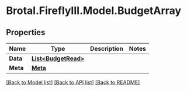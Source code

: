 # Brotal.FireflyIII.Model.BudgetArray

## Properties

Name | Type | Description | Notes
------------ | ------------- | ------------- | -------------
**Data** | [**List&lt;BudgetRead&gt;**](BudgetRead.md) |  | 
**Meta** | [**Meta**](Meta.md) |  | 

[[Back to Model list]](../../README.md#documentation-for-models) [[Back to API list]](../../README.md#documentation-for-api-endpoints) [[Back to README]](../../README.md)

